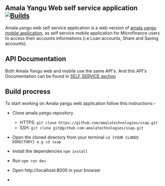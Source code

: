 ## Amala Yangu Web self service application [![Builds](https://github.com/amalatechnologies/ssap/actions/workflows/webapp.js.yml/badge.svg)](https://github.com/amalatechnologies/ssap/actions/workflows/webapp.js.yml)

Amala yangu web self service application is a web version of [amala yangu mobile application](https://play.google.com/store/apps/details?id=org.mifos.amalayangu), as self service mobile application for Microfinance users to access their accounts informations (i.e Loan accounts, Share and Saving accounts).

## API Documentation

Both Amala Yangu web and mobile use the same API's. And this API's Documentation can be found in [ SELF SERVICE section](https://demo.amalastaging.co.tz/api-docs/apiLive.htm#selfbasicauth)

## Build procress

To start working on Amala yangu web application follow this instructions:- 
- Clone amala yangu repository 
   
   - HTTPS: `git clone https://github.com/amalatechnologies/ssap.git`
   - SSH: `git clone git@github.com:amalatechnologies/ssap.git` 
-  Open the cloned directory from your terminal  `cd {YOUR CLONED DIRECTORY} e.g cd ssap`
- Install the dependencies `npm install`
- Run `npm run dev`
- Open http://localhost:8000 in your browser
-
